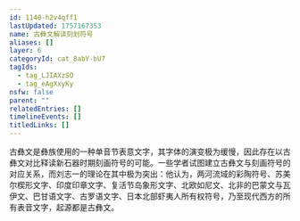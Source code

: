 ```yaml
---
id: 1140-h2v4qff1
lastUpdated: 1757167353
name: 古彝文解读刻划符号
aliases: []
layer: 6
categoryId: cat_8abY-bU7
tagIds:
  - tag_LJIAXzSO
  - tag_eAgXxyKy
nsfw: false
parent: ""
relatedEntries: []
timelineEvents: []
titledLinks: []
---
```


古彝文是彝族使用的一种单音节表意文字，其字体的演变极为缓慢，因此存在以古彝文对比释读新石器时期刻画符号的可能。一些学者试图建立古彝文与刻画符号的对应关系，而刘志一的理论在其中极为突出：他认为，两河流域的彩陶符号、苏美尔楔形文字、印度印章文字、复活节岛象形文字、北欧如尼文、北非的巴蒙文与瓦伊文、巴甘语文字、古罗语文字、日本北部虾夷人所有权符号，乃至现代西方的所有表音文字，起源都是古彝文。